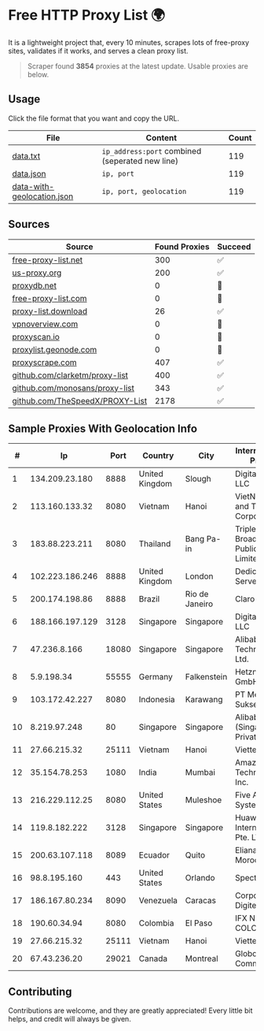 
# Free HTTP Proxy List 🌍

It is a lightweight project that, every 10 minutes, scrapes lots of free-proxy sites, validates if it works, and serves a clean proxy list.


> Scraper found **3854** proxies at the latest update. Usable proxies are below.

## Usage

Click the file format that you want and copy the URL.


|File|Content|Count|
|----|-------|-----|
|[data.txt](https://raw.githubusercontent.com/themiralay/Proxy-List-World/master/data.txt)|`ip_address:port` combined (seperated new line)|119|
|[data.json](https://raw.githubusercontent.com/themiralay/Proxy-List-World/master/data.json)|`ip, port`|119|
|[data-with-geolocation.json](https://raw.githubusercontent.com/themiralay/Proxy-List-World/master/data-with-geolocation.json)|`ip, port, geolocation`|119|

## Sources

|Source|Found Proxies|Succeed|
|------|-------------|-------|
|[free-proxy-list.net](https://free-proxy-list.net)|300|✅|
|[us-proxy.org](https://www.us-proxy.org)|200|✅|
|[proxydb.net](http://proxydb.net)|0|🚫|
|[free-proxy-list.com](https://free-proxy-list.com/?page=&port=&type%5B%5D=http&type%5B%5D=https&up_time=0&search=Search)|0|🚫|
|[proxy-list.download](https://www.proxy-list.download/HTTP)|26|✅|
|[vpnoverview.com](https://vpnoverview.com/privacy/anonymous-browsing/free-proxy-servers)|0|🚫|
|[proxyscan.io](https://www.proxyscan.io)|0|🚫|
|[proxylist.geonode.com](https://proxylist.geonode.com/api/proxy-list?limit=300&page=1&sort_by=lastChecked&sort_type=desc&protocols=http,https)|0|🚫|
|[proxyscrape.com](https://api.proxyscrape.com/v2/?request=displayproxies&protocol=http&timeout=10000&country=all&ssl=all&anonymity=all)|407|✅|
|[github.com/clarketm/proxy-list](https://raw.githubusercontent.com/clarketm/proxy-list/master/proxy-list-raw.txt)|400|✅|
|[github.com/monosans/proxy-list](https://raw.githubusercontent.com/monosans/proxy-list/main/proxies/http.txt)|343|✅|
|[github.com/TheSpeedX/PROXY-List](https://raw.githubusercontent.com/TheSpeedX/PROXY-List/master/http.txt)|2178|✅|


## Sample Proxies With Geolocation Info

|#|Ip|Port|Country|City|Internet Service Provider|
|-|--|----|-------|----|-------------------------|
|1|134.209.23.180|8888|United Kingdom|Slough|DigitalOcean, LLC|
|2|113.160.133.32|8080|Vietnam|Hanoi|VietNam Post and Telecom Corporation|
|3|183.88.223.211|8080|Thailand|Bang Pa-in|Triple T Broadband Public Company Limited|
|4|102.223.186.246|8888|United Kingdom|London|Dedicated Servers|
|5|200.174.198.86|8888|Brazil|Rio de Janeiro|Claro S.A|
|6|188.166.197.129|3128|Singapore|Singapore|DigitalOcean, LLC|
|7|47.236.8.166|18080|Singapore|Singapore|Alibaba (US) Technology Co., Ltd.|
|8|5.9.198.34|55555|Germany|Falkenstein|Hetzner Online GmbH|
|9|103.172.42.227|8080|Indonesia|Karawang|PT Media Solusi Sukses|
|10|8.219.97.248|80|Singapore|Singapore|Alibaba Cloud (Singapore) Private Limited|
|11|27.66.215.32|25111|Vietnam|Hanoi|Viettel Group|
|12|35.154.78.253|1080|India|Mumbai|Amazon Technologies Inc.|
|13|216.229.112.25|8080|United States|Muleshoe|Five Area Systems, LLC|
|14|119.8.182.222|3128|Singapore|Singapore|Huawei International Pte. LTD|
|15|200.63.107.118|8089|Ecuador|Quito|Eliana Vanessa Morocho Oña|
|16|98.8.195.160|443|United States|Orlando|Spectrum|
|17|186.167.80.234|8090|Venezuela|Caracas|Corporacion Digitel C.A|
|18|190.60.34.94|8080|Colombia|El Paso|IFX NETWORKS COLOMBIA|
|19|27.66.215.32|25111|Vietnam|Hanoi|Viettel Group|
|20|67.43.236.20|29021|Canada|Montreal|GloboTech Communications|



## Contributing

Contributions are welcome, and they are greatly appreciated! Every
little bit helps, and credit will always be given.


